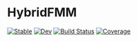 # HybridFMM

[![Stable](https://img.shields.io/badge/docs-stable-blue.svg)](https://djukic14.github.io/HybridFMM.jl/stable/)
[![Dev](https://img.shields.io/badge/docs-dev-blue.svg)](https://djukic14.github.io/HybridFMM.jl/dev/)
[![Build Status](https://github.com/djukic14/HybridFMM.jl/actions/workflows/CI.yml/badge.svg?branch=main)](https://github.com/djukic14/HybridFMM.jl/actions/workflows/CI.yml?query=branch%3Amain)
[![Coverage](https://codecov.io/gh/djukic14/HybridFMM.jl/branch/main/graph/badge.svg)](https://codecov.io/gh/djukic14/HybridFMM.jl)
